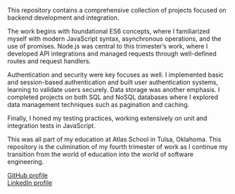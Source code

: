 This repository contains a comprehensive collection of projects focused on backend development and integration.

The work begins with foundational ES6 concepts, where I familiarized myself with modern JavaScript syntax, asynchronous operations, and the use of promises. Node.js was central to this trimester’s work, where I developed API integrations and managed requests through well-defined routes and request handlers.

Authentication and security were key focuses as well. I implemented basic and session-based authentication and built user authentication systems, learning to validate users securely. Data storage was another emphasis. I completed projects on both SQL and NoSQL databases where I explored data management techniques such as pagination and caching.

Finally, I honed my testing practices, working extensively on unit and integration tests in JavaScript.

This was all part of my education at Atlas School in Tulsa, Oklahoma. This repository is the culmination of my fourth trimester of work as I continue my transition from the world of education into the world of software engineering.

[GitHub profile](https://github.com/donaldrs01)  
[LinkedIn profile](https://www.linkedin.com/in/ryandonaldson90/)
